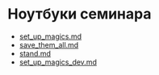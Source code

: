 # Ноутбуки семинара
* [set_up_magics.md](set_up_magics.md)
* [save_them_all.md](save_them_all.md)
* [stand.md](stand.md)
* [set_up_magics_dev.md](set_up_magics_dev.md)
